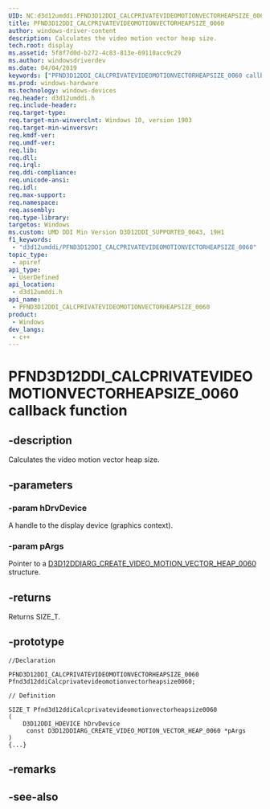 ```yaml
---
UID: NC:d3d12umddi.PFND3D12DDI_CALCPRIVATEVIDEOMOTIONVECTORHEAPSIZE_0060
title: PFND3D12DDI_CALCPRIVATEVIDEOMOTIONVECTORHEAPSIZE_0060
author: windows-driver-content
description: Calculates the video motion vector heap size.
tech.root: display
ms.assetid: 5f8f7d0d-b272-4c83-813e-69110acc9c29
ms.author: windowsdriverdev
ms.date: 04/04/2019
keywords: ["PFND3D12DDI_CALCPRIVATEVIDEOMOTIONVECTORHEAPSIZE_0060 callback function"]
ms.prod: windows-hardware
ms.technology: windows-devices
req.header: d3d12umddi.h
req.include-header: 
req.target-type: 
req.target-min-winverclnt: Windows 10, version 1903
req.target-min-winversvr: 
req.kmdf-ver: 
req.umdf-ver: 
req.lib: 
req.dll: 
req.irql: 
req.ddi-compliance: 
req.unicode-ansi: 
req.idl: 
req.max-support: 
req.namespace: 
req.assembly: 
req.type-library: 
targetos: Windows
ms.custom: UMD DDI Min Version D3D12DDI_SUPPORTED_0043, 19H1
f1_keywords:
 - "d3d12umddi/PFND3D12DDI_CALCPRIVATEVIDEOMOTIONVECTORHEAPSIZE_0060"
topic_type:
 - apiref
api_type:
 - UserDefined
api_location:
 - d3d12umddi.h
api_name:
 - PFND3D12DDI_CALCPRIVATEVIDEOMOTIONVECTORHEAPSIZE_0060
product:
 - Windows
dev_langs:
 - c++
---
```


# PFND3D12DDI_CALCPRIVATEVIDEOMOTIONVECTORHEAPSIZE_0060 callback function

## -description

Calculates the video motion vector heap size.

## -parameters

### -param hDrvDevice

A handle to the display device (graphics context).

### -param pArgs

Pointer to a [D3D12DDIARG_CREATE_VIDEO_MOTION_VECTOR_HEAP_0060](ns-d3d12umddi-d3d12ddiarg_create_video_motion_vector_heap_0060.md) structure.

## -returns

Returns SIZE_T.

## -prototype

```
//Declaration

PFND3D12DDI_CALCPRIVATEVIDEOMOTIONVECTORHEAPSIZE_0060 Pfnd3d12ddiCalcprivatevideomotionvectorheapsize0060; 

// Definition

SIZE_T Pfnd3d12ddiCalcprivatevideomotionvectorheapsize0060 
(
	D3D12DDI_HDEVICE hDrvDevice
	 const D3D12DDIARG_CREATE_VIDEO_MOTION_VECTOR_HEAP_0060 *pArgs
)
{...}

```

## -remarks

## -see-also

